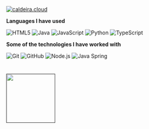 [![caldeira.cloud](https://img.shields.io/badge/-CALDEIRA.CLOUD-000000?style=for-the-badge&logoColor=white)](https://caldeira.cloud/)

**Languages I have used**

![HTML5](https://img.shields.io/badge/-HTML5-000000?style=flat&logo=HTML5)
![Java](https://img.shields.io/badge/-Java-000000?style=flat&logo=Java&logoColor=007396)
![JavaScript](https://img.shields.io/badge/-JavaScript-000000?style=flat&logo=javascript)
![Python](https://img.shields.io/badge/-Python-000000?style=flat&logo=python)
![TypeScript](https://img.shields.io/badge/-TypeScript-000000?style=flat&logo=typescript&logoColor=007ACC)

**Some of the technologies I have worked with**

![Git](https://img.shields.io/badge/-Git-000000?style=flat&logo=git&logoColor=F05032)
![GitHub](https://img.shields.io/badge/-GitHub-000000?style=flat&logo=github&logoColor=FFFFFF)
![Node.js](https://img.shields.io/badge/-Node.js-000000?style=flat&logo=node.js&logoColor=339933)
![Java Spring](https://img.shields.io/badge/-Spring-000000?style=flat&logo=spring&logoColor=6DB33F)

<h1>
    <a href="">
        <img align="" height='130px' src="https://github-readme-stats.vercel.app/api/top-langs/?username=diegocaldeira&hide_title=true&layout=compact" />
    </a>
</h1>
